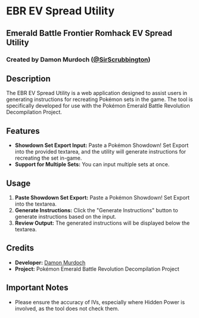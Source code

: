 # EBR EV Spread Utility
## Emerald Battle Frontier Romhack EV Spread Utility
### Created by Damon Murdoch ([@SirScrubbington](https://twitter.com/SirScrubbington))

## Description

The EBR EV Spread Utility is a web application designed to assist users in generating instructions for recreating Pokémon sets in the game. The tool is specifically developed for use with the Pokémon Emerald Battle Revolution Decompilation Project.

## Features

- **Showdown Set Export Input:** Paste a Pokémon Showdown! Set Export into the provided textarea, and the utility will generate instructions for recreating the set in-game.
- **Support for Multiple Sets:** You can input multiple sets at once.

## Usage

1. **Paste Showdown Set Export:** Paste a Pokémon Showdown! Set Export into the textarea.
2. **Generate Instructions:** Click the "Generate Instructions" button to generate instructions based on the input.
3. **Review Output:** The generated instructions will be displayed below the textarea.

## Credits

- **Developer:** [Damon Murdoch](https://twitter.com/SirScrubbington)
- **Project:** Pokémon Emerald Battle Revolution Decompilation Project

## Important Notes

- Please ensure the accuracy of IVs, especially where Hidden Power is involved, as the tool does not check them.
